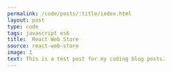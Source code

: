 ```yaml
---
permalink: /code/posts/:title/index.html
layout: post
type: code
tags: javascript es6
title:  React Web Store
source: react-web-store
image: 1
text: This is a test post for my coding blog posts.
---
```

